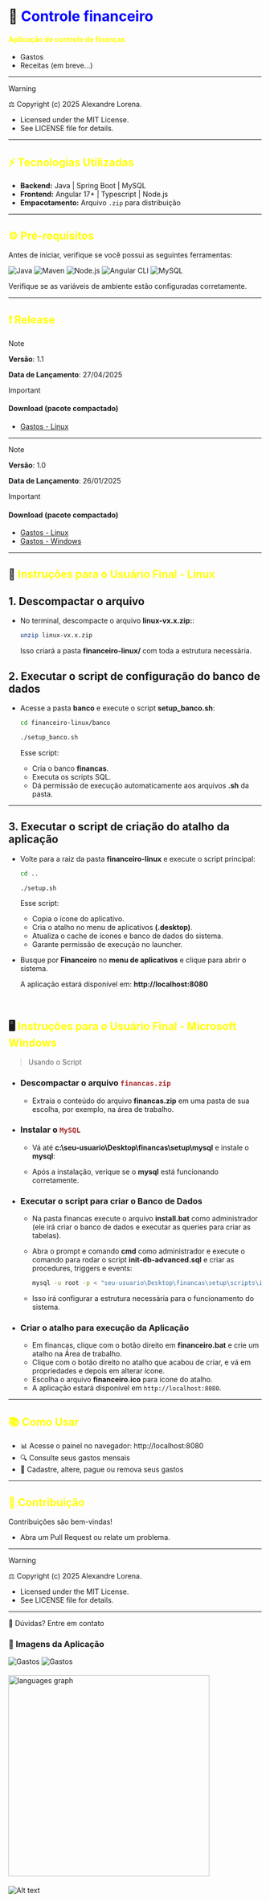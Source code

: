 # 📌 <span style="color:blue;">Controle financeiro</span>

#### <span style="color:yellow;">Aplicação de controle de finanças</span>

- Gastos
- Receitas (em breve...)

---

> [!WARNING]
> ⚖️ Copyright (c) 2025 Alexandre Lorena.
>
> - Licensed under the MIT License.
> - See <a href="LICENSE" style="text-decoration: none;">LICENSE</a> file for details.

---

## <span style="color:yellow;">⚡ Tecnologias Utilizadas</span>

- **Backend:** Java | Spring Boot | MySQL
- **Frontend:** Angular 17+ | Typescript | Node.js
- **Empacotamento:** Arquivo `.zip` para distribuição

---

## <span style="color:yellow;">⚙️ Pré-requisitos</span>

Antes de iniciar, verifique se você possui as seguintes ferramentas:

![Java](https://img.shields.io/badge/Java-8%2B-orange?style=for-the-badge&logo=java&logoColor=white)
![Maven](https://img.shields.io/badge/Maven-C71A36?style=for-the-badge&logo=apache-maven&logoColor=white)
![Node.js](https://img.shields.io/badge/Node.js-339933?style=for-the-badge&logo=node.js&logoColor=white)
![Angular CLI](https://img.shields.io/badge/Angular_CLI-DD0031?style=for-the-badge&logo=angular&logoColor=white)
![MySQL](https://img.shields.io/badge/MySQL-005C84?style=for-the-badge&logo=mysql&logoColor=white)

Verifique se as variáveis de ambiente estão configuradas corretamente.

---

## <span style="color:yellow;">❗ Release</span>

> [!NOTE]
> **Versão**: 1.1
>
> **Data de Lançamento**: 27/04/2025

> [!IMPORTANT]
>
> #### Download (pacote compactado)
>
> - [Gastos - Linux](https://github.com/alexandrelorena/financeiro/releases/tag/v1.1)
<!-- > - [Gastos - Windows](https://drive.google.com/file/d/1kgzozoEx0XZ3OEjKxafz76r7IYBS6ft9/view?usp=drive_link) -->

---

> [!NOTE]
> **Versão**: 1.0
>
> **Data de Lançamento**: 26/01/2025

> [!IMPORTANT]
>
> #### Download (pacote compactado)
>
> - [Gastos - Linux](https://github.com/alexandrelorena/financeiro/releases/tag/v1.0)
> - [Gastos - Windows](https://github.com/alexandrelorena/financeiro/releases/tag/winv1.0)

---

## 🐧 <span style="color:yellow;">Instruções para o Usuário Final - Linux</span>

## 1. Descompactar o arquivo

   - No terminal, descompacte o arquivo **linux-vx.x.zip:**:
     ```bash
     unzip linux-vx.x.zip
     ```
      Isso criará a pasta **financeiro-linux/** com toda a estrutura necessária.

## 2. Executar o script de configuração do banco de dados
   - Acesse a pasta **banco** e execute o script **setup_banco.sh**:
    
     ```bash
     cd financeiro-linux/banco
     ```


      ```bash
      ./setup_banco.sh
      ```
      
     Esse script:
       - Cria o banco **financas**.
       - Executa os scripts SQL.
       - Dá permissão de execução automaticamente aos arquivos **.sh** da pasta. 
  
  ---

## 3. Executar o script de criação do atalho da aplicação

   - Volte para a raiz da pasta **financeiro-linux** e execute o script principal:
     ```bash
     cd ..
     ```
      ```bash
      ./setup.sh
      ```

     Esse script:
       - Copia o ícone do aplicativo.
       - Cria o atalho no menu de aplicativos **(.desktop)**.
       - Atualiza o cache de ícones e banco de dados do sistema. 
       - Garante permissão de execução no launcher.
  
   - Busque por **Financeiro** no **menu de aplicativos** e clique para abrir o sistema. 
  
      A aplicação estará disponível em: **http://localhost:8080**

&nbsp;

## 🖥️ <span style="color:yellow;">Instruções para o Usuário Final - Microsoft Windows <span>

> Usando o Script

- ### Descompactar o arquivo <code style="color: brown;"><b>financas.zip</b></code>
      
    - Extraia o conteúdo do arquivo **financas.zip** em uma pasta de sua escolha, por exemplo, na área de trabalho.  
  
- ### Instalar o <code style="color: brown;"><b>MySQL</b></code>

    - Vá até **c:\seu-usuario\Desktop\financas\setup\mysql** e instale o **mysql**:

    - Após a instalação, verique se o **mysql** está funcionando corretamente.

- ### Executar o script para criar o Banco de Dados

    - Na pasta financas execute o arquivo **install.bat** como administrador (ele irá criar o banco de dados e executar as queries para criar as tabelas).
    - Abra o prompt e comando **cmd** como administrador e execute o comando para rodar o script **init-db-advanced.sql** e criar as procedures, triggers e events:

      ```bash
      mysql -u root -p < "seu-usuario\Desktop\financas\setup\scripts\init-db-advanced.sql"
      ```
    - Isso irá configurar a estrutura necessária para o funcionamento do sistema.

- ### Criar o atalho para execução da Aplicação 


  - Em financas, clique com o botão direito em **financeiro.bat** e crie um atalho na Área de trabalho.
  - Clique com o botão direito no atalho que acabou de criar, e vá em propriedades e depois em alterar ícone.
  - Escolha o arquivo **financeiro.ico** para ícone do atalho.
  - A aplicação estará disponível em `http://localhost:8080`.

---

## <span style="color:yellow;">📚 Como Usar<span>

- 📊 Acesse o painel no navegador: http://localhost:8080
- 🔍 Consulte seus gastos mensais
- 📅 Cadastre, altere, pague ou remova seus gastos

---

## <span style="color:yellow;">🤝 Contribuição<span>

Contribuições são bem-vindas!

- Abra um Pull Request ou relate um problema.

---

> [!WARNING]
> ⚖️ Copyright (c) 2025 Alexandre Lorena.
>
> - Licensed under the MIT License.
> - See <a href="LICENSE" style="text-decoration: none;">LICENSE</a> file for details.

---

🤔 Dúvidas? <a href="mailto:alexandre.lorena@gmail.com" style="text-decoration: none;">Entre em contato</a>

### 🚀 Imagens da Aplicação

![Gastos](/prints/controle-de-financas_light.png)
![Gastos](/prints/controle-de-financas_dark.png)


<!DOCTYPE html>
<html lang="pt-br">
<head>
    <meta charset="UTF-8">
    <meta name="viewport" content="width=device-width, initial-scale=1">
    <link rel="stylesheet" type="text/css" href="estilo.css">
</head>
<body>

<img src="https://i.imgur.com/h1q7oo1.jpg" width="785" height="5">

<div align="left">
  <!-- <img src="https://github-readme-stats.vercel.app/api/wakatime?username=@alexandrelorena&v=2&theme=react" height="125" alt="languages graph"/> -->
  <img src="https://github-readme-stats.vercel.app/api/top-langs?username=alexandrelorena&locale=en&hide_title=false&layout=compact&card_width=320&langs_count=5&theme=react&hide_border=false&order=2" height="400" alt="languages graph" />
  <!-- <img src="https://github-readme-stats.vercel.app/api?username=alexandrelorena&hide_title=false&hide_rank=false&show_icons=true&include_all_commits=true&count_private=true&disable_animations=false&theme=react&locale=en&hide_border=false&order=1" height="180" alt="stats graph"/> -->
</div>
<img src="https://i.imgur.com/h1q7oo1.jpg" width="785" height="5">

![Alt text](https://spotify-recently-played-readme.vercel.app/api?user=22auh44sgodxcezzorqr3pmsy&width=840)

<!-- <div>
  <a href="mailto:alexandre.lorena@gmail.com" style="text-decoration: none;">
    <img src="https://cdn.simpleicons.org/gmail" alt="Gmail" width="32" height="32"></a>&nbsp;&nbsp;
  <a href="https://www.instagram.com/alexandre_lorena/" style="text-decoration: none;">
    <img src="https://cdn.simpleicons.org/instagram" alt="Instagram" width="32" height="32"></a>&nbsp;&nbsp;
  <a href="https://www.linkedin.com/in/alexandrelorena-developer/" style="text-decoration: none;">
    <img src="https://cdn.simpleicons.org/linkedin" alt="LinkedIn" width="32" height="32"></a>&nbsp;&nbsp;
  <a href="https://x.com/alefaith" style="text-decoration: none;">
    <img src="https://cdn.simpleicons.org/x" alt="Twitter" width="32" height="32"></a>&nbsp;&nbsp;
  <a href="https://www.youtube.com/@AleDevJavaPython" style="text-decoration: none;">
    <img src="https://cdn.simpleicons.org/youtube" width="32" height="32"></a>&nbsp;&nbsp;
  <a href="https://steamcommunity.com/id/alexandrelorena/" style="text-decoration: none;">
    <img src="https://cdn.simpleicons.org/steam/gray" width="32" height="32"></a>&nbsp;&nbsp;
  <a href="https://discord.com/channels/alelorena" style="text-decoration: none;">
    <img src="https://cdn.simpleicons.org/discord" width="32" height="32"></a>
</div> -->
</body>
</html>
